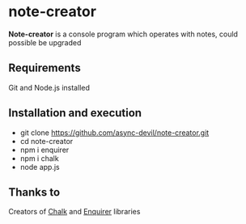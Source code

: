 # note-creator
__Note-creator__ is a console program which operates with notes, could possible be upgraded

## Requirements
Git and Node.js installed

## Installation and execution
  * git clone https://github.com/async-devil/note-creator.git
  * cd note-creator
  * npm i enquirer
  * npm i chalk
  * node app.js

## Thanks to
Creators of [Chalk](https://github.com/chalk/chalk "Chalk library") and [Enquirer](https://github.com/enquirer/enquirer "Enquirer library") libraries
